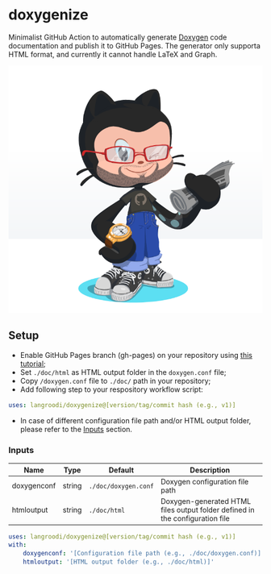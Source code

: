 # doxygenize
Minimalist GitHub Action to automatically generate [Doxygen](http://doxygen.nl) code documentation and publish it to GitHub Pages. The generator only supporta HTML format, and currently it cannot handle LaTeX and Graph.

![Doxygenize Octocat](./image/doxygenize-octocat.png)

## Setup

- Enable GitHub Pages branch (gh-pages) on your repository using [this tutorial](https://docs.github.com/en/pages/getting-started-with-github-pages/creating-a-github-pages-site);
- Set `./doc/html` as HTML output folder in the `doxygen.conf` file;
- Copy `/doxygen.conf` file to `./doc/` path in your repository;
- Add following step to your respository workflow script:
```yaml
uses: langroodi/doxygenize@[version/tag/commit hash (e.g., v1)]
```
- In case of different configuration file path and/or HTML output folder, please refer to the [Inputs](#inputs) section.

### Inputs

| Name | Type | Default | Description |
| ---- | ---- | ------- | ----------- |
| doxygenconf | string | `./doc/doxygen.conf` | Doxygen configuration file path |
| htmloutput | string | `./doc/html` | Doxygen-generated HTML files output folder defined in the configuration file  |

```yaml
uses: langroodi/doxygenize@[version/tag/commit hash (e.g., v1)]
with:
    doxygenconf: '[Configuration file path (e.g., ./doc/doxygen.conf)]'
    htmloutput: '[HTML output folder (e.g., ./doc/html)]'
```
